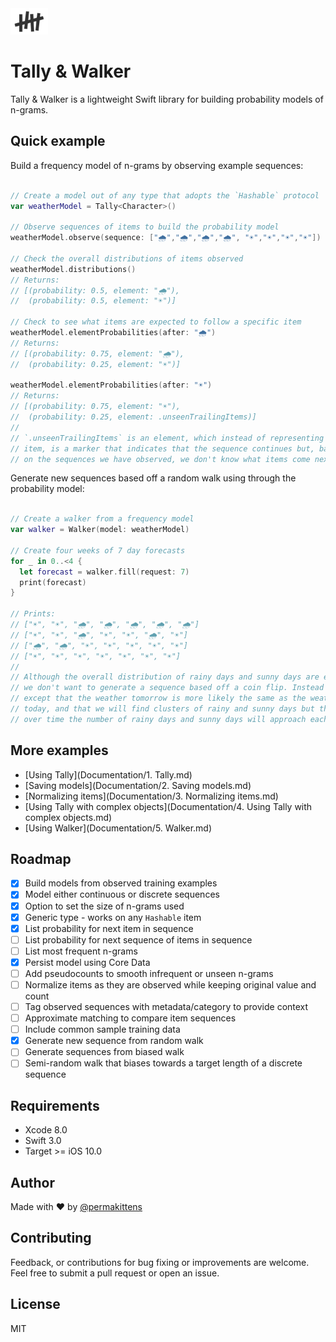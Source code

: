 <img src="assets/tally-walker-logo.png" alt="Tally & Walker logo" width="60">

# Tally & Walker

Tally & Walker is a lightweight Swift library for building probability models of n-grams.

## Quick example

Build a frequency model of n-grams by observing example sequences:

````Swift

// Create a model out of any type that adopts the `Hashable` protocol
var weatherModel = Tally<Character>()

// Observe sequences of items to build the probability model
weatherModel.observe(sequence: ["🌧","🌧","🌧","🌧", "☀️","☀️","☀️","☀️"])

// Check the overall distributions of items observed
weatherModel.distributions()
// Returns:
// [(probability: 0.5, element: "🌧"),
//  (probability: 0.5, element: "☀️")]

// Check to see what items are expected to follow a specific item  
weatherModel.elementProbabilities(after: "🌧")
// Returns:
// [(probability: 0.75, element: "🌧"),
//  (probability: 0.25, element: "☀️")]

weatherModel.elementProbabilities(after: "☀️")
// Returns:
// [(probability: 0.75, element: "☀️"),
//  (probability: 0.25, element: .unseenTrailingItems)]
//
// `.unseenTrailingItems` is an element, which instead of representing an
// item, is a marker that indicates that the sequence continues but, based
// on the sequences we have observed, we don't know what items come next

````

Generate new sequences based off a random walk using through the probability model:

````Swift

// Create a walker from a frequency model
var walker = Walker(model: weatherModel)

// Create four weeks of 7 day forecasts
for _ in 0..<4 {
  let forecast = walker.fill(request: 7)
  print(forecast)
}

// Prints:
// ["☀️", "☀️", "🌧", "🌧", "🌧", "🌧", "🌧"]
// ["☀️", "☀️", "🌧", "☀️", "☀️", "🌧", "☀️"]
// ["🌧", "🌧", "☀️", "☀️", "☀️", "☀️", "☀️"]
// ["☀️", "☀️", "☀️", "☀️", "☀️", "☀️", "☀️"]
//
// Although the overall distribution of rainy days and sunny days are equal
// we don't want to generate a sequence based off a coin flip. Instead we
// except that the weather tomorrow is more likely the same as the weather
// today, and that we will find clusters of rainy and sunny days but that
// over time the number of rainy days and sunny days will approach each other.

````

## More examples

- [Using Tally](Documentation/1. Tally.md)
- [Saving models](Documentation/2. Saving models.md)
- [Normalizing items](Documentation/3. Normalizing items.md)
- [Using Tally with complex objects](Documentation/4. Using Tally with complex objects.md)
- [Using Walker](Documentation/5. Walker.md)

## Roadmap

- [x] Build models from observed training examples
- [x] Model either continuous or discrete sequences
- [x] Option to set the size of n-grams used
- [x] Generic type - works on any `Hashable` item
- [x] List probability for next item in sequence
- [ ] List probability for next sequence of items in sequence
- [ ] List most frequent n-grams
- [x] Persist model using Core Data
- [ ] Add pseudocounts to smooth infrequent or unseen n-grams
- [ ] Normalize items as they are observed while keeping original value and count
- [ ] Tag observed sequences with metadata/category to provide context
- [ ] Approximate matching to compare item sequences
- [ ] Include common sample training data
- [x] Generate new sequence from random walk
- [ ] Generate sequences from biased walk
- [ ] Semi-random walk that biases towards a target length of a discrete sequence

## Requirements

- Xcode 8.0
- Swift 3.0
- Target >= iOS 10.0

## Author

Made with :heart: by [@permakittens](http://twitter.com/permakittens)

## Contributing

Feedback, or contributions for bug fixing or improvements are welcome. Feel free to submit a pull request or open an issue.

## License

MIT
